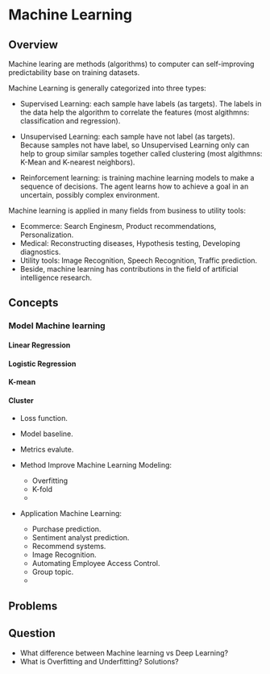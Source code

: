 # Machine Learning

## Overview
Machine learing are methods (algorithms) to computer can self-improving predictability base on training datasets.

Machine Learning is generally categorized into three types: 
- Supervised Learning: each sample have labels (as targets). The labels in the data help the algorithm to correlate the features (most algithmns:  classification and regression).
- Unsupervised Learning: each sample have not label (as targets). Because samples not have label, so Unsupervised Learning only can help to group similar samples together called clustering  (most algithmns:  K-Mean and K-nearest neighbors).

- Reinforcement learning: is training machine learning models to make a sequence of decisions. The agent learns how to achieve a goal in an uncertain, possibly complex environment.

Machine learning is  applied in many fields from business to utility tools:
- Ecommerce: Search Enginesm, Product recommendations, Personalization.
- Medical:  Reconstructing diseases, Hypothesis testing, Developing diagnostics.
- Utility tools: Image Recognition, Speech Recognition, Traffic prediction.
- Beside, machine learning has contributions in the field of artificial intelligence research.
## Concepts

### Model Machine learning
#### Linear Regression

#### Logistic Regression
#### K-mean
#### Cluster
- Loss function.
- Model baseline.
- Metrics evalute.

- Method Improve Machine Learning Modeling:
    + Overfitting
    + K-fold
    + 
    
- Application Machine Learning:
    + Purchase prediction.
    + Sentiment analyst prediction.
    + Recommend systems.
    + Image Recognition.
    + Automating Employee Access Control.
    + Group topic.
    +

## Problems
## Question
- What difference between Machine learning vs Deep Learning?
- What is Overfitting and Underfitting? Solutions?

<!-- https://docs.github.com/en/get-started/writing-on-github/getting-started-with-writing-and-formatting-on-github/basic-writing-and-formatting-syntax#headings -->
